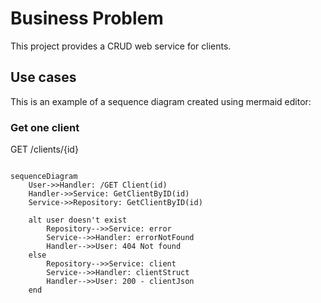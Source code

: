# Business Problem

This project provides a CRUD web service for clients.

## Use cases

This is an example of a sequence diagram created using mermaid editor:

### Get one client


GET /clients/{id}

```mermaid

sequenceDiagram
    User->>Handler: /GET Client(id)
    Handler->>Service: GetClientByID(id)
    Service->>Repository: GetClientByID(id)

    alt user doesn't exist
        Repository-->>Service: error
        Service-->>Handler: errorNotFound
        Handler-->>User: 404 Not found
    else
        Repository-->>Service: client
        Service-->>Handler: clientStruct
        Handler-->>User: 200 - clientJson
    end

```